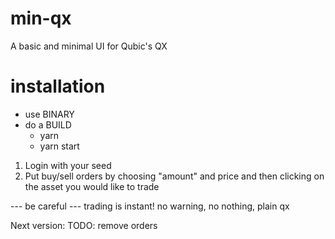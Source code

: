 # min-qx

A basic and minimal UI for Qubic's QX

# installation

- use BINARY
- do a BUILD
  - yarn
  - yarn start

1. Login with your seed
2. Put buy/sell orders by choosing "amount" and price and then clicking on the asset you would like to trade

--- be careful ---
trading is instant! no warning, no nothing, plain qx

Next version: TODO: remove orders
